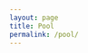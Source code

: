```yaml
---
layout: page
title: Pool
permalink: /pool/
---
```


<script>

var characters = {
	count: 0,
	appear: function(menu) {
		// select a geometric char from array
		// var menu = ['•','◊','∆'];

		// select random integer from 0-2
		var dart = Math.random();
		dart = Math.floor(dart* menu.length );
		var character = menu[dart];

		var idName = 'char-' + this.count++;
		// insert at the beginning of the body element
		$('body').prepend('<span class="character" id="' + idName+ '">'  + character + '</span>');
		// style it with css?
	},
	disappear: function() {
		$('.character').hide();
	},
	move: function(destX, destY) {/
		$('.character').animate(
			{ top: destY, left: destX },
		  	3000
		);
	},
	// characters.newColor();
	// change the characters to a random color, using hsl values
	newColor: function() {
		return undefined;
	},
	// characters.newSize();
	// change the character css to a random font-size between 50 and 400%
	newSize: function() {
		return undefined;
	}
}
characters.appear(['•','◊','∆']);
$('body').click( function(event) {
	alert(event.pageX + " " + event.pageY);
	characters.move(event.pageX, event.pageY)
})

</script>



<style>
.character {
	position: absolute;
	font-size: 60px;
}
</style>
